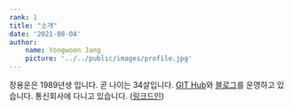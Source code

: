 ```yaml
---
rank: 1
title: "소개" 
date: '2021-08-04'
author:
    name: Yongwoon Jang
    picture: '../../public/images/profile.jpg'
---
```


장용운은 1989년생 입니다. 곧 나이는 34살입니다. [GIT Hub](https://github.com/YongwoonJang)와 [블로그](https://blog.naver.com/jyy3k)를 운영하고 있습니다. 통신회사에 다니고 있습니다. ([링크드인](https://www.linkedin.com/in/용운-장-b551b892/))
